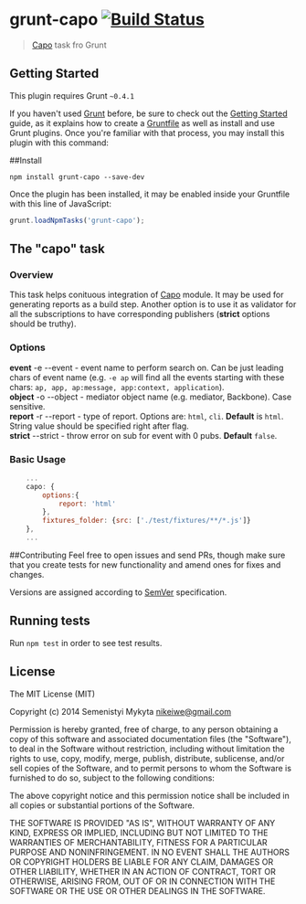 # grunt-capo [![Build Status](https://travis-ci.org/msemenistyi/grunt-capo.png)](https://travis-ci.org/msemenistyi/grunt-capo)

> [Capo](https://github.com/msemenistyi/capo) task fro Grunt

## Getting Started
This plugin requires Grunt `~0.4.1`

If you haven't used [Grunt](http://gruntjs.com/) before, be sure to check out the [Getting Started](http://gruntjs.com/getting-started) guide, as it explains how to create a [Gruntfile](http://gruntjs.com/sample-gruntfile) as well as install and use Grunt plugins. Once you're familiar with that process, you may install this plugin with this command:

##Install

```shell
npm install grunt-capo --save-dev
```

Once the plugin has been installed, it may be enabled inside your Gruntfile with this line of JavaScript:

```js
grunt.loadNpmTasks('grunt-capo');
```

## The "capo" task

### Overview
This task helps conituous integration of [Capo](https://github.com/msemenistyi/capo)
module. It may be used for generating reports as a build step.
Another option is to use it as validator for all the subscriptions to have 
corresponding publishers (**strict** options should be truthy).


### Options
**event**   -e --event - event name to perform search on. Can be just leading chars
of event name (e.g. `-e ap` will find all the events starting with these chars:
`ap, app, ap:message, app:context, application`).  
**object**  -o --object - mediator object name (e.g. mediator, Backbone). Case sensitive.  
**report**  -r --report - type of report. Options are: `html`, `cli`. **Default**
is `html`. String value should be specified right after flag.  
**strict**  --strict - throw error on sub for event with 0 pubs. **Default** `false`.

### Basic Usage
```js
	...
	capo: {
		options:{
			report: 'html'
		},
		fixtures_folder: {src: ['./test/fixtures/**/*.js']}
	},
	...
```

##Contributing
Feel free to open issues and send PRs, though make sure that you create tests
for new functionality and amend ones for fixes and changes. 

Versions are assigned according to [SemVer](http://semver.org/) specification. 

## Running tests
Run `npm test` in order to see test results.

## License

The MIT License (MIT)

Copyright (c) 2014 Semenistyi Mykyta nikeiwe@gmail.com

Permission is hereby granted, free of charge, to any person obtaining a copy
of this software and associated documentation files (the "Software"), to deal
in the Software without restriction, including without limitation the rights
to use, copy, modify, merge, publish, distribute, sublicense, and/or sell
copies of the Software, and to permit persons to whom the Software is
furnished to do so, subject to the following conditions:

The above copyright notice and this permission notice shall be included in
all copies or substantial portions of the Software.

THE SOFTWARE IS PROVIDED "AS IS", WITHOUT WARRANTY OF ANY KIND, EXPRESS OR
IMPLIED, INCLUDING BUT NOT LIMITED TO THE WARRANTIES OF MERCHANTABILITY,
FITNESS FOR A PARTICULAR PURPOSE AND NONINFRINGEMENT. IN NO EVENT SHALL THE
AUTHORS OR COPYRIGHT HOLDERS BE LIABLE FOR ANY CLAIM, DAMAGES OR OTHER
LIABILITY, WHETHER IN AN ACTION OF CONTRACT, TORT OR OTHERWISE, ARISING FROM,
OUT OF OR IN CONNECTION WITH THE SOFTWARE OR THE USE OR OTHER DEALINGS IN
THE SOFTWARE.